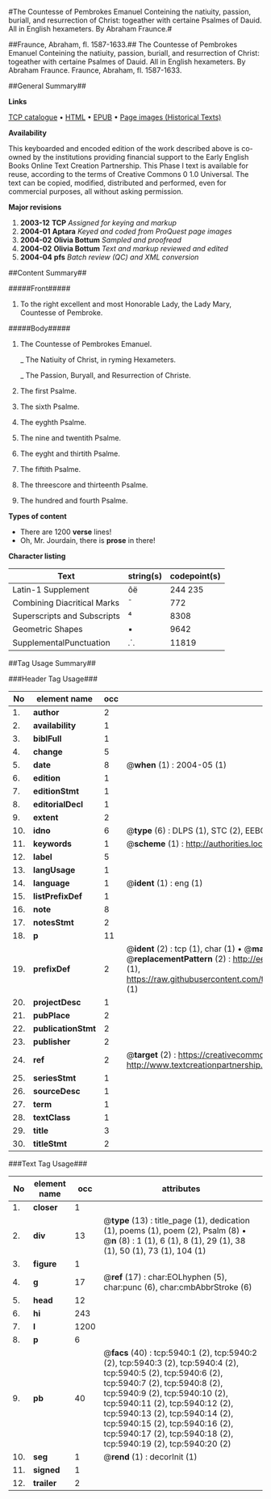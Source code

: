 #The Countesse of Pembrokes Emanuel Conteining the natiuity, passion, buriall, and resurrection of Christ: togeather with certaine Psalmes of Dauid. All in English hexameters. By Abraham Fraunce.#

##Fraunce, Abraham, fl. 1587-1633.##
The Countesse of Pembrokes Emanuel Conteining the natiuity, passion, buriall, and resurrection of Christ: togeather with certaine Psalmes of Dauid. All in English hexameters. By Abraham Fraunce.
Fraunce, Abraham, fl. 1587-1633.

##General Summary##

**Links**

[TCP catalogue](http://www.ota.ox.ac.uk/tcp/)  • 
[HTML](http://tei.it.ox.ac.uk/tcp/Texts-HTML/free/A01/A01225.html)  • 
[EPUB](http://tei.it.ox.ac.uk/tcp/Texts-EPUB/free/A01/A01225.epub) • 
[Page images (Historical Texts)](https://data.historicaltexts.jisc.ac.uk/view?pubId=eebo-99841363e&pageId=eebo-99841363e-5940-1)

**Availability**

This keyboarded and encoded edition of the
	       work described above is co-owned by the institutions
	       providing financial support to the Early English Books
	       Online Text Creation Partnership. This Phase I text is
	       available for reuse, according to the terms of Creative
	       Commons 0 1.0 Universal. The text can be copied,
	       modified, distributed and performed, even for
	       commercial purposes, all without asking permission.

**Major revisions**

1. __2003-12__ __TCP__ *Assigned for keying and markup*
1. __2004-01__ __Aptara__ *Keyed and coded from ProQuest page images*
1. __2004-02__ __Olivia Bottum__ *Sampled and proofread*
1. __2004-02__ __Olivia Bottum__ *Text and markup reviewed and edited*
1. __2004-04__ __pfs__ *Batch review (QC) and XML conversion*

##Content Summary##

#####Front#####

1. To the right excellent and most Honorable Lady,
the Lady Mary, Countesse of Pembroke.

#####Body#####

1. The Countesse of Pembrokes Emanuel.

    _ The Natiuity of Christ,
in ryming Hexameters.

    _ The Passion, Buryall,
and Resurrection of Christe.

1. The first Psalme.

1. The sixth Psalme.

1. The eyghth Psalme.

1. The nine and twentith Psalme.

1. The eyght and thirtith Psalme.

1. The fiftith Psalme.

1. The threescore and thirteenth Psalme.

1. The hundred and fourth Psalme.

**Types of content**

  * There are 1200 **verse** lines!
  * Oh, Mr. Jourdain, there is **prose** in there!

**Character listing**


|Text|string(s)|codepoint(s)|
|---|---|---|
|Latin-1 Supplement|ôë|244 235|
|Combining             Diacritical Marks|̄|772|
|Superscripts             and Subscripts|⁴|8308|
|Geometric Shapes|▪|9642|
|SupplementalPunctuation|⸫|11819|

##Tag Usage Summary##

###Header Tag Usage###

|No|element name|occ|attributes|
|---|---|---|---|
|1.|__author__|2||
|2.|__availability__|1||
|3.|__biblFull__|1||
|4.|__change__|5||
|5.|__date__|8| @__when__ (1) : 2004-05 (1)|
|6.|__edition__|1||
|7.|__editionStmt__|1||
|8.|__editorialDecl__|1||
|9.|__extent__|2||
|10.|__idno__|6| @__type__ (6) : DLPS (1), STC (2), EEBO-CITATION (1), PROQUEST (1), VID (1)|
|11.|__keywords__|1| @__scheme__ (1) : http://authorities.loc.gov/ (1)|
|12.|__label__|5||
|13.|__langUsage__|1||
|14.|__language__|1| @__ident__ (1) : eng (1)|
|15.|__listPrefixDef__|1||
|16.|__note__|8||
|17.|__notesStmt__|2||
|18.|__p__|11||
|19.|__prefixDef__|2| @__ident__ (2) : tcp (1), char (1)  •  @__matchPattern__ (2) : ([0-9\-]+):([0-9IVX]+) (1), (.+) (1)  •  @__replacementPattern__ (2) : http://eebo.chadwyck.com/downloadtiff?vid=$1&page=$2 (1), https://raw.githubusercontent.com/textcreationpartnership/Texts/master/tcpchars.xml#$1 (1)|
|20.|__projectDesc__|1||
|21.|__pubPlace__|2||
|22.|__publicationStmt__|2||
|23.|__publisher__|2||
|24.|__ref__|2| @__target__ (2) : https://creativecommons.org/publicdomain/zero/1.0/ (1), http://www.textcreationpartnership.org/docs/. (1)|
|25.|__seriesStmt__|1||
|26.|__sourceDesc__|1||
|27.|__term__|1||
|28.|__textClass__|1||
|29.|__title__|3||
|30.|__titleStmt__|2||


###Text Tag Usage###

|No|element name|occ|attributes|
|---|---|---|---|
|1.|__closer__|1||
|2.|__div__|13| @__type__ (13) : title_page (1), dedication (1), poems (1), poem (2), Psalm (8)  •  @__n__ (8) : 1 (1), 6 (1), 8 (1), 29 (1), 38 (1), 50 (1), 73 (1), 104 (1)|
|3.|__figure__|1||
|4.|__g__|17| @__ref__ (17) : char:EOLhyphen (5), char:punc (6), char:cmbAbbrStroke (6)|
|5.|__head__|12||
|6.|__hi__|243||
|7.|__l__|1200||
|8.|__p__|6||
|9.|__pb__|40| @__facs__ (40) : tcp:5940:1 (2), tcp:5940:2 (2), tcp:5940:3 (2), tcp:5940:4 (2), tcp:5940:5 (2), tcp:5940:6 (2), tcp:5940:7 (2), tcp:5940:8 (2), tcp:5940:9 (2), tcp:5940:10 (2), tcp:5940:11 (2), tcp:5940:12 (2), tcp:5940:13 (2), tcp:5940:14 (2), tcp:5940:15 (2), tcp:5940:16 (2), tcp:5940:17 (2), tcp:5940:18 (2), tcp:5940:19 (2), tcp:5940:20 (2)|
|10.|__seg__|1| @__rend__ (1) : decorInit (1)|
|11.|__signed__|1||
|12.|__trailer__|2||
